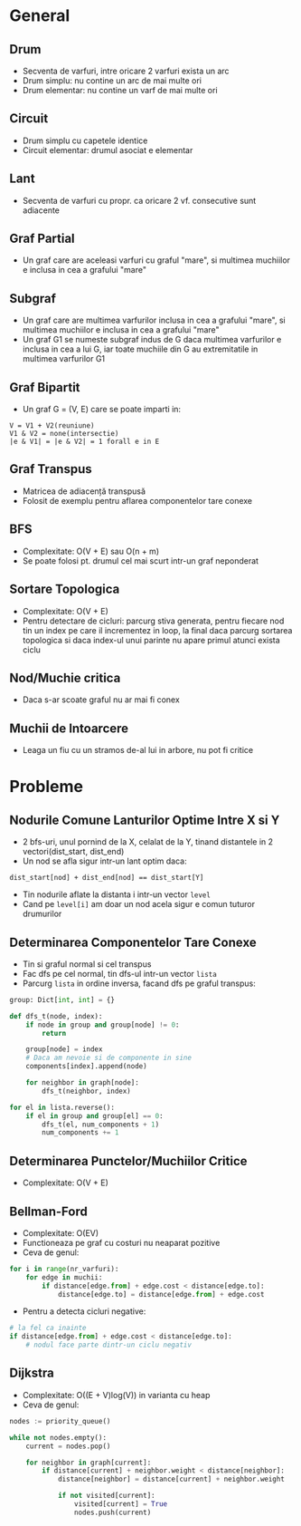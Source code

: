 # General

## Drum
- Secventa de varfuri, intre oricare 2 varfuri exista un arc
- Drum simplu: nu contine un arc de mai multe ori
- Drum elementar: nu contine un varf de mai multe ori

## Circuit
- Drum simplu cu capetele identice
- Circuit elementar: drumul asociat e elementar

## Lant
- Secventa de varfuri cu propr. ca oricare 2 vf. consecutive sunt adiacente

## Graf Partial
- Un graf care are aceleasi varfuri cu graful "mare", si multimea muchiilor e inclusa in cea a grafului "mare"

## Subgraf
- Un graf care are multimea varfurilor inclusa in cea a grafului "mare", si multimea muchiilor e inclusa in cea a
grafului "mare"
- Un graf G1 se numeste subgraf indus de G daca multimea varfurilor e inclusa in cea a lui G, iar toate muchiile din G
au extremitatile in multimea varfurilor G1

## Graf Bipartit
- Un graf G = (V, E) care se poate imparti in:
```
V = V1 + V2(reuniune)
V1 & V2 = none(intersectie)
|e & V1| = |e & V2| = 1 forall e in E
```

## Graf Transpus
- Matricea de adiacență transpusă
- Folosit de exemplu pentru aflarea componentelor tare conexe

## BFS
- Complexitate: O(V + E) sau O(n + m)
- Se poate folosi pt. drumul cel mai scurt intr-un graf neponderat

## Sortare Topologica
- Complexitate: O(V + E)
- Pentru detectare de cicluri: parcurg stiva generata, pentru fiecare nod tin un index pe care il incrementez in loop,
la final daca parcurg sortarea topologica si daca index-ul unui parinte nu apare primul atunci exista ciclu

## Nod/Muchie critica
- Daca s-ar scoate graful nu ar mai fi conex

## Muchii de Intoarcere
- Leaga un fiu cu un stramos de-al lui in arbore, nu pot fi critice

# Probleme

## Nodurile Comune Lanturilor Optime Intre X si Y
<!-- Graf -->
- 2 bfs-uri, unul pornind de la X, celalat de la Y, tinand distantele in 2 vectori(dist\_start, dist\_end)
- Un nod se afla sigur intr-un lant optim daca:
```
dist_start[nod] + dist_end[nod] == dist_start[Y]
```
- Tin nodurile aflate la distanta i intr-un vector `level`
- Cand pe `level[i]` am doar un nod acela sigur e comun tuturor drumurilor

## Determinarea Componentelor Tare Conexe
<!-- ctc -->
- Tin si graful normal si cel transpus
- Fac dfs pe cel normal, tin dfs-ul intr-un vector `lista`
- Parcurg `lista` in ordine inversa, facand dfs pe graful transpus:
```python
group: Dict[int, int] = {}

def dfs_t(node, index):
    if node in group and group[node] != 0:
        return

    group[node] = index
    # Daca am nevoie si de componente in sine
    components[index].append(node)

    for neighbor in graph[node]:
        dfs_t(neighbor, index)

for el in lista.reverse():
    if el in group and group[el] == 0:
        dfs_t(el, num_components + 1)
        num_components += 1
```

## Determinarea Punctelor/Muchiilor Critice
- Complexitate: O(V + E)

## Bellman-Ford
- Complexitate: O(EV)
- Functioneaza pe graf cu costuri nu neaparat pozitive
- Ceva de genul:
```python
for i in range(nr_varfuri):
    for edge in muchii:
        if distance[edge.from] + edge.cost < distance[edge.to]:
            distance[edge.to] = distance[edge.from] + edge.cost
```
- Pentru a detecta cicluri negative:
```python
# la fel ca inainte
if distance[edge.from] + edge.cost < distance[edge.to]:
    # nodul face parte dintr-un ciclu negativ
```

## Dijkstra
- Complexitate: O((E + V)log(V)) in varianta cu heap
- Ceva de genul:
```python
nodes := priority_queue()

while not nodes.empty():
    current = nodes.pop()

    for neighbor in graph[current]:
        if distance[current] + neighbor.weight < distance[neighbor]:
            distance[neighbor] = distance[current] + neighbor.weight

            if not visited[current]:
                visited[current] = True
                nodes.push(current)
```
